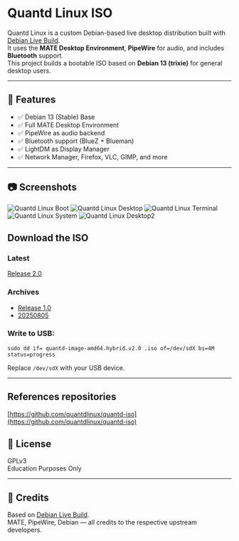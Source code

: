 # Quantd Linux ISO

Quantd Linux is a custom Debian-based live desktop distribution built with [Debian Live Build](https://wiki.debian.org/DebianLive).  
It uses the **MATE Desktop Environment**, **PipeWire** for audio, and includes **Bluetooth** support.  
This project builds a bootable ISO based on **Debian 13 (trixie)** for general desktop users.


---

## 🎯 Features

- ✅ Debian 13 (Stable) Base  
- ✅ Full MATE Desktop Environment  
- ✅ PipeWire as audio backend  
- ✅ Bluetooth support (BlueZ + Blueman)  
- ✅ LightDM as Display Manager  
- ✅ Network Manager, Firefox, VLC, GIMP, and more  

---
## 📷 Screenshots
![Quantd Linux Boot](https://i.postimg.cc/bw40gGg6/Screenshot-at-2025-08-16-19-15-46.png)
![Quantd Linux Desktop](https://i.postimg.cc/SK86vytm/Screenshot-at-2025-08-16-19-16-26.png)
![Quantd Linux Terminal](https://i.postimg.cc/Y02Q0Q2S/Screenshot-at-2025-08-16-19-25-53.png)
![Quantd Linux System](https://i.postimg.cc/rmk16vvx/Screenshot-at-2025-08-16-19-26-32.png)
![Quantd Linux Desktop2](https://i.postimg.cc/fLfxM8NF/Screenshot-at-2025-08-16-19-27-24.png)
## Download the ISO
### Latest
[Release 2.0](https://mega.nz/file/LOpCmAoQ#AYTKuvjWAMAPTIWWPCbhN0jcD3hhkxophx1vtxFOQb4)
  
### Archives
* [Release 1.0](https://archive.org/download/quantd-live-image-amd64.hybrid/quantd-live-image-amd64.hybrid.iso)
* [20250805](https://archive.org/download/live-image-amd64.hybrid_202508/live-image-amd64.hybrid.iso)

### Write to USB:

```
sudo dd if= quantd-image-amd64.hybrid.v2.0 .iso of=/dev/sdX bs=4M status=progress
```

Replace `/dev/sdX` with your USB device.

---
## References repositories
[https://github.com/quantdlinux/quantd-iso](https://github.com/quantdlinux/quantd-iso)
## 📜 License

GPLv3  
Education Purposes Only

---

## 🧩 Credits    

Based on [Debian Live Build](https://wiki.debian.org/DebianLive).  
MATE, PipeWire, Debian — all credits to the respective upstream developers.
